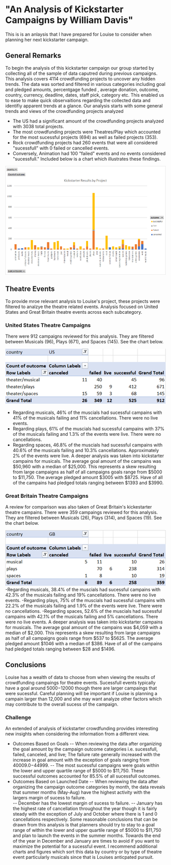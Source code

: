 # "An Analysis of Kickstarter Campaigns by William Davis"
This is is an anlaysis that I have prepared for Louise to consider when planning her next kickstarter campaign.   
## General Remarks 
To begin the analysis of this kickstarter campaign our group started by collecting all of the sample of data caputred during previous campaigns. This analysis covers 4114 crowdfunding projects to uncover any hidden trends. The data was sorted and filtered in various categories including  goal and pledged amounts, percentgage funded , average donation, outcome, country, currency, deadline, dates, staff pick, category etc. This enabled us to ease to make quick observaitions regarding the collected data and identifiy apparent trends at a glance. Our analysis starts with some general trends and views of the crowdfunding projects analyzed
- The US had a significant amount of the crowdfunding projects analyzed with 3038 total projects. 
- The most crowdfunding projects were Theatres/Play which accounted for the most sucessful projects (694) as well as failed projects (353).
- Rock crowdfunding projects had 260 events that were all considered "sucessfull" with 0 failed or cancelled events.
- Conversely, Animation had 100 "failed" events and no events considered "sucessfull."
Included below is a chart which illustrates these findings.

![Kickstarter Results by Project](graphic2.png)

## Theatre Events
To provide mroe relevant analysis to Louise's project,  these projects were filtered to analzye the theatre related events. Analysis focused on United States and Great Britain theatre events across each subcategory.   
### United States Theatre Campaigns
There were 912  campaigns reviewed for this analysis.  They are filtered between Musicals (96), Plays (671), and Spaces (145).  See the chart below. 

![U.S. Theatre Campaings](pivot_table1.png)
- Regarding musicals, 46% of the muscials had sucessful campains with 41% of the musicals failing and 11% cancellations. There were no live events.
- Regarding plays, 61% of the muscials had sucessful campains with 37% of the musicals failing and 1.3% of the events were live. There were no cancellations.
- Regarding spaces, 46.8% of the muscials had sucessful campains with 40.6% of the musicals failing and 10.3% cancellations. Approximately 2% of the events were live.
A deeper analysis was taken into kickstarter campains for musicals. 
The average goal amount of the campains was $50,960 with a median of $25,000.  This represents a skew resulting from large campaigns as half of all campaigns goals range from $5000 to $11,750. The average pledged amount $3005 with $8725. Have of all of the campains had pledged totals ranging between $1393 and $3990. 
### Great Britain Theatre Campaigns
A review for comparison was also taken of Great Britain's kickestarter theatre campains. There were 359  campaings reviewed for this analysis.  They are filtered between Musicals (26), Plays (314), and Spaces (19).  See the chart below.

![Kickstarter Results by Project](pivot_table2.png)
-Regarding musicals, 38.4% of the muscials had sucessful campains with 42.3% of the musicals failing and 19% cancellations. There were no live events.
-Regarding plays, 75% of the muscials had sucessful campains with 22.2% of the musicals failing and 1.9% of the events were live. There were no cancellations.
-Regarding spaces, 52.6% of the muscials had sucessful campains with 42.1% of the musicals failing and 5% cancellations. There were no live events.
A deeper analysis was taken into kickstarter campains for musicals. 
The average goal amount of the campains was $4,059 with a median of $2,000.  This represents a skew resulting from large campaigns as half of all campaigns goals range from $537 to $5625. The average pledged amount $1046 with a median of $386. Have of all of the campains had pledged totals ranging between $28 and $1496. 
## Conclusions
Louise has a wealth of data to choose from when viewing the results of crowdfunding campaings for theatre events.  Sucessfull events typically have a goal around $5000-$12000 though there are larger campaings that were sucessful. Careful planning will be important if Louise is planning a campain larger than 12,000 and she may want analyze other factors which may contribute to the overall sucess of the campaign. 
### Challenge
An extended of analysis of kickstarter crowdfunding provides interesting new insights when considering the information from a different view. 
- Outcomes Based on Goals 
-- When reviewing the data after organizing the goal amount by the campaign outcome categories i.e. sucessfull, failed, canceled, and live; The failure rate generally increased with the increase in goal amount with the exception of goals ranging from $40009. 0-$44999. 
-- The most sucessful campaigns were goals within the lower and upper quartile range of $5000 to $11,750. These successful outcomes accounted for 85.5% of all sucessfull outcomes.
- Outcomes Based on Launched Date
-- When reviewing the data after organizing the  campaign outcome categories by month, the data reveals that summer months (May-Aug) have the highest activity with the largers margin of sucess to failure.  
-- December has the lowest margin of sucess to failure. 
-- January has the highest rate of cancellation throughout the year though it is fairly steady with the exception of July and October where there is 1 and 0 cancellations respectively. 
Some reasonable conclusions that can be drawn from this analysis is that planners should try to stay to a goal range of within the lower and upper quartile range of $5000 to $11,750 and plan to launch the events in the summer months.  Towards the end of the year in December and January are times to avoid if you want to maximize the potential for a sucessful event.  I recommend additional charts and figures which sort this data by country or by type of theatre event particularly musicals since that is Louises anticpated pursuit. 

